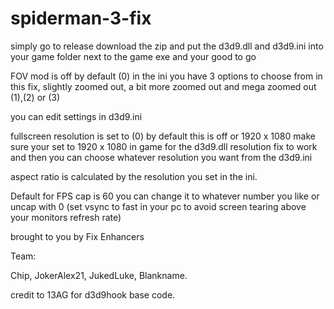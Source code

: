 # spiderman-3-fix

simply go to release download the zip and put the d3d9.dll and d3d9.ini into your game folder next to the game exe and your good to go 

FOV mod is off by default (0) in the ini you have 3 options to choose from in this fix, slightly zoomed out, a bit more zoomed out and mega zoomed out (1),(2) or (3) 

you can edit settings in d3d9.ini 

fullscreen resolution is set to (0) by default this is off or 1920 x 1080 make sure your set to 1920 x 1080 in game for the d3d9.dll resolution fix to work and then you can choose whatever resolution you want from the d3d9.ini

aspect ratio is calculated by the resolution you set in the ini.   

Default for FPS cap is 60 you can change it to whatever number you like or uncap with 0 (set vsync to fast in your pc to avoid screen tearing above your monitors refresh rate)

brought to you by Fix Enhancers 

Team: 

Chip, JokerAlex21, JukedLuke, Blankname.

credit to 13AG for d3d9hook base code.
